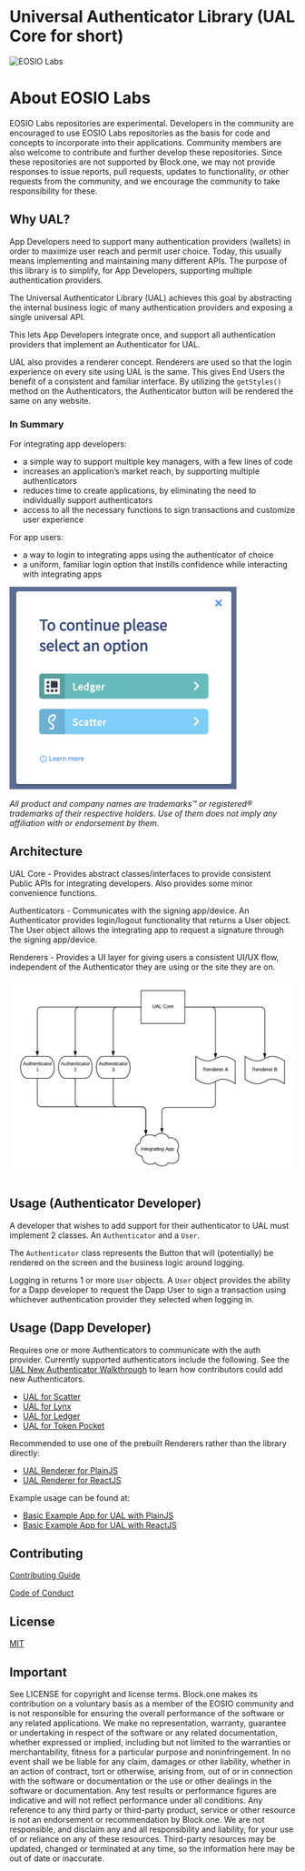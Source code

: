 # Universal Authenticator Library (UAL Core for short)

![EOSIO Labs](https://img.shields.io/badge/EOSIO-Labs-5cb3ff.svg)

# About EOSIO Labs

EOSIO Labs repositories are experimental.  Developers in the community are encouraged to use EOSIO Labs repositories as the basis for code and concepts to incorporate into their applications. Community members are also welcome to contribute and further develop these repositories. Since these repositories are not supported by Block.one, we may not provide responses to issue reports, pull requests, updates to functionality, or other requests from the community, and we encourage the community to take responsibility for these.

## Why UAL?
App Developers need to support many authentication providers (wallets) in order to maximize user reach and permit user choice. Today, this usually means implementing and maintaining many different APIs. The purpose of this library is to simplify, for App Developers, supporting multiple authentication providers.

The Universal Authenticator Library (UAL) achieves this goal by abstracting the internal business logic of many authentication providers and exposing a single universal API.

This lets App Developers integrate once, and support all authentication providers that implement an Authenticator for UAL.

UAL also provides a renderer concept. Renderers are used so that the login experience on every site using UAL is the same. This gives End Users the benefit of a consistent and familiar interface. By utilizing the `getStyles()` method on the Authenticators, the Authenticator button will be rendered the same on any website.

### In Summary

For integrating app developers:
* a simple way to support multiple key managers, with a few lines of code
* increases an application’s market reach, by supporting multiple authenticators
* reduces time to create applications, by eliminating the need to individually support authenticators
* access to all the necessary functions to sign transactions and customize user experience

For app users:
* a way to login to integrating apps using the authenticator of choice
* a uniform, familiar login option that instills confidence while interacting with integrating apps

<img src=".images/ual-login.png" alt="UAL Image" width="400">

*All product and company names are trademarks™ or registered® trademarks of their respective holders. Use of them does not imply any affiliation with or endorsement by them.*

## Architecture
UAL Core - Provides abstract classes/interfaces to provide consistent Public APIs for integrating developers. Also provides some minor convenience functions.

Authenticators - Communicates with the signing app/device. An Authenticator provides login/logout functionality that returns a User object. The User object allows the integrating app to request a signature through the signing app/device.

Renderers - Provides a UI layer for giving users a consistent UI/UX flow, independent of the Authenticator they are using or the site they are on.

<img src=".images/ual-flow.png" alt="UAL architecture" width="700">

## Usage (Authenticator Developer)

A developer that wishes to add support for their authenticator to UAL must implement 2 classes. An `Authenticator` and a `User`.

The `Authenticator` class represents the Button that will (potentially) be rendered on the screen and the business logic around logging.

Logging in returns 1 or more `User` objects. A `User` object provides the ability for a Dapp developer to request the Dapp User to sign a transaction using whichever authentication provider they selected when logging in.

## Usage (Dapp Developer)

Requires one or more Authenticators to communicate with the auth provider. Currently supported authenticators include the following. See the [UAL New Authenticator Walkthrough](https://github.com/EOSIO/ual-authenticator-walkthrough) to learn how contributors could add new Authenticators.
 - [UAL for Scatter](https://github.com/EOSIO/ual-scatter)
 - [UAL for Lynx](https://github.com/EOSIO/ual-lynx)
 - [UAL for Ledger](https://github.com/EOSIO/ual-ledger)
 - [UAL for Token Pocket](https://github.com/EOSIO/ual-token-pocket)

Recommended to use one of the prebuilt Renderers rather than the library directly:
 - [UAL Renderer for PlainJS](https://github.com/EOSIO/ual-plainjs-renderer)
 - [UAL Renderer for ReactJS](https://github.com/EOSIO/ual-reactjs-renderer)

Example usage can be found at:
 - [Basic Example App for UAL with PlainJS](https://github.com/EOSIO/ual-plainjs-renderer/tree/develop/examples)
 - [Basic Example App for UAL with ReactJS](https://github.com/EOSIO/ual-reactjs-renderer/tree/develop/examples)

## Contributing

[Contributing Guide](./CONTRIBUTING.md)

[Code of Conduct](./CONTRIBUTING.md#conduct)

## License

[MIT](./LICENSE)

## Important

See LICENSE for copyright and license terms.  Block.one makes its contribution on a voluntary basis as a member of the EOSIO community and is not responsible for ensuring the overall performance of the software or any related applications.  We make no representation, warranty, guarantee or undertaking in respect of the software or any related documentation, whether expressed or implied, including but not limited to the warranties or merchantability, fitness for a particular purpose and noninfringement. In no event shall we be liable for any claim, damages or other liability, whether in an action of contract, tort or otherwise, arising from, out of or in connection with the software or documentation or the use or other dealings in the software or documentation.  Any test results or performance figures are indicative and will not reflect performance under all conditions.  Any reference to any third party or third-party product, service or other resource is not an endorsement or recommendation by Block.one.  We are not responsible, and disclaim any and all responsibility and liability, for your use of or reliance on any of these resources. Third-party resources may be updated, changed or terminated at any time, so the information here may be out of date or inaccurate.
